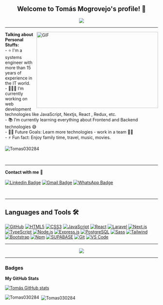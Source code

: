 <!--
**Tomas030284/Tomas030284** is a ✨ _special_ ✨ repository because its `README.md` (this file) appears on your GitHub profile.

Here are some ideas to get you started:
-->

 <h2 align="center">
    Welcome to Tomás Mogrovejo's profile! 👋
  </h2>
  
<div align="center">
   <img align="center" src="https://readme-typing-svg.herokuapp.com/?lines=Full%20Stack%20Developer;Always%20learning%20new%20things&font=Fira%20Code&center=true&width=440&height=45&color=0C66B5&vCenter=true&size=23">
  </div>

 

---
<img  align="right" height="250px" width="400px" alt="GIF" src = https://camo.githubusercontent.com/fa73289736064aba480d0708da37d7aa183a8c3e2bcc2f58c54285a3bbbeecc1/68747470733a2f2f7777772e61616c7068612e6e65742f77702d636f6e74656e742f75706c6f6164732f323032302f31322f66756c6c2d737461636b2d646576656c6f706d656e742e676966>

  **Talking about Personal Stuffs:** </br>
    - ⭐ I'm a systems engineer with more than 15 years of experience in the IT world.</br>
    - 👨🏻‍💻 I’m currently working on web development technologies like JavaScript, Nextjs, React , Redux, etc.</br>
    - 📚 I’m currently learning everything about Frontend and Backend technologies 😅 </br>
    - 💪🏼 Future Goals: Learn more technologies - work in a team 💪🏼</br>
    - ⚡ Fun fact: Enjoy family time, travel, music, movies.</br>
 
 <p align="left"> <img src="https://komarev.com/ghpvc/?username=Tomas030284&label=Profile%20views&color=0e75b6&style=flat" alt="Tomas030284" /> </p>

</br>


---
**Contact with me** 📝 </br></br>
[![Linkedin Badge](https://img.shields.io/badge/-LinkedIn-blue?style=flat-square&logo=Linkedin&logoColor=white&link=https://www.linkedin.com/in/ing-tomas-mogrovejo-acosta/)](https://www.linkedin.com/in/ing-tomas-mogrovejo-acosta/) 
[![Gmail Badge](https://img.shields.io/badge/-Gmail-c14438?style=flat-square&logo=Gmail&logoColor=white&link=mailto:tomas.mogrovejo.acosta@gmail.com)](mailto:tomas.mogrovejo.acosta@gmail.com)
[![WhatsApp Badge](https://img.shields.io/badge/WhatsApp-Chat-green?style=flat-square&logo=WhatsApp&logoColor=white&link=https://wa.me/51963313889)](https://wa.me/51963313889)

<br />

---

## Languages and Tools 🛠 

[![GitHub](https://img.shields.io/badge/-GitHub-181717?style=flat-square&logo=github&link=https://github.com/Tomas030284/)](https://github.com/Tomas030284/)
[![HTML5](https://img.shields.io/badge/-HTML5-%23E44D27?style=flat-square&logo=html5&logoColor=ffffff&link=https://github.com/Tomas030284/)](https://github.com/Tomas030284/)
[![CSS3](https://img.shields.io/badge/-CSS3-%231572B6?style=flat-square&logo=css3&link=https://github.com/Tomas030284/)](https://github.com/Tomas030284/)
[![JavaScript](https://img.shields.io/badge/-JavaScript-%23F7DF1C?style=flat-square&logo=javascript&logoColor=000000&labelColor=%23F7DF1C&color=%23FFCE5A&link=https://github.com/Tomas030284/)](https://github.com/Tomas030284/)
[![React](https://img.shields.io/badge/-React-61DAFB?style=flat-square&logo=react&logoColor=ffffff&link=https://github.com/Tomas030284/)](https://github.com/Tomas030284/)
[![Laravel](https://img.shields.io/badge/-Laravel-FF2D20?style=flat-square&logo=laravel&logoColor=ffffff&link=https://github.com/Tomas030284/)](https://github.com/Tomas030284/)
[![Next.js](https://img.shields.io/badge/-Next.js-000000?style=flat-square&logo=next.js&logoColor=ffffff&link=https://github.com/Tomas030284/)](https://github.com/Tomas030284/)
[![TypeScript](https://img.shields.io/badge/-TypeScript-007ACC?style=flat-square&logo=typescript&link=https://github.com/Tomas030284/)](https://github.com/Tomas030284/)
[![Node.js](https://img.shields.io/badge/-Node.js-339933?style=flat-square&logo=Node.js&logoColor=ffffff&link=https://github.com/Tomas030284/)](https://github.com/Tomas030284/)
[![Express.js](https://img.shields.io/badge/Express.js-404d59.svg?logo=express&logoColor=white)](https://github.com/Tomas030284/)
[![PostgreSQL](https://img.shields.io/badge/-PostgreSQL-4169E1?style=flat-square&logo=postgresql&logoColor=ffffff&style=flat-square&link=https://github.com/Tomas030284/)](https://github.com/Tomas030284/)
[![Sass](https://img.shields.io/badge/-Sass-%23CC6699?style=flat-square&logo=sass&logoColor=ffffff&link=https://github.com/Tomas030284/)](https://github.com/Tomas030284/)
[![Tailwind](https://img.shields.io/badge/-Tailwind-%23E44D27?style=flat-square&logo=tailwindCss&logoColor=ffffff&link=https://github.com/Tomas030284/)](https://github.com/Tomas030284/)
[![Bootstrap](https://img.shields.io/badge/-Bootstrap-563D7C?style=flat-square&logo=Bootstrap&link=https://github.com/Tomas030284/)](https://github.com/Tomas030284/)
[![Npm](https://img.shields.io/badge/-npm-CB3837?style=flat-square&logo=npm&link=https://github.com/Tomas030284/)](https://github.com/Tomas030284/)
[![SUPABASE](https://img.shields.io/badge/-SUPABASE-007ACC?style=flat-square&logo=supabase&logoColor=ffffff&link=https://github.com/Tomas030284/)](https://github.com/Tomas030284/)
[![Git](https://img.shields.io/badge/-Git-%23F05032?style=flat-square&logo=git&logoColor=%23ffffff&link=https://github.com/Tomas030284/)](https://github.com/Tomas030284/)
[![VS Code](http://img.shields.io/badge/-VS%20Code-007ACC?style=flat-square&logo=visual-studio-code&logoColor=ffffff&link=https://github.com/Tomas030284/)](https://github.com/Tomas030284/)




---

<div align="center">
<img src="https://raw.githubusercontent.com/saadeghi/saadeghi/master/dino.gif"><br> 
</div> 

---

### Badges

<b>My GitHub Stats</b>

<a href="http://www.github.com/Tomas030284"><img src="https://github-readme-stats.vercel.app/api?username=Tomas030284&show_icons=true&hide=&count_private=true&title_color=0891b2&text_color=ffffff&icon_color=0891b2&bg_color=1c1917&hide_border=true&show_icons=true" alt="Tomás GitHub stats" /></a>

<p><img align="left" src="https://github-readme-stats.vercel.app/api/top-langs?username=Tomas030284&show_icons=true&locale=en&layout=compact&bg_color=1c1917&text_color=ffffff&hide_border=true" alt="Tomas030284" /></p>

<p>&nbsp;<img align="center" src="https://github-readme-stats.vercel.app/api?username=Tomas030284&show_icons=true&locale=en&bg_color=1c1917&text_color=ffffff&hide_border=true" alt="Tomas030284" /></p>
